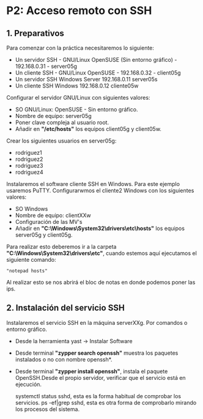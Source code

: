 # **P2: Acceso remoto con SSH**
## **1. Preparativos**
Para comenzar con la práctica necesitaremos lo siguiente:
* Un servidor SSH - GNU/Linux OpenSUSE (Sin entorno gráfico) - 192.168.0.31 - server05g
* Un cliente SSH - GNU/Linux OpenSUSE - 192.168.0.32 - client05g
* Un servidor SSH 	Windows Server 	192.168.0.11 	server05s
* Un cliente SSH 	Windows 	192.168.0.12 	cliente05w

Configurar el servidor GNU/Linux con siguientes valores:
* SO GNU/Linux: OpenSUSE - Sin entorno gráfico.
* Nombre de equipo: server05g
* Poner clave compleja al usuario root.
* Añadir en **"/etc/hosts"** los equipos client05g y client05w.

Crear los siguientes usuarios en server05g:

  * rodriguez1
  * rodriguez2
  * rodriguez3
  * rodriguez4

Instalaremos el software cliente SSH en Windows. Para este ejemplo usaremos PuTTY.
Configurarwmos el cliente2 Windows con los siguientes valores:
  * SO Windows
  * Nombre de equipo: clientXXw
  * Configuración de las MV's
  * Añadir en **"C:\Windows\System32\drivers\etc\hosts"** los equipos server05g y client05g.

 Para realizar esto deberemos ir a la carpeta **"C:\Windows\System32\drivers\etc"**, cuando estemos aquí ejecutamos el siguiente comando:


    "notepad hosts"

  Al realizar esto se nos abrirá el bloc de notas en donde podemos poner las ips.

## 2. Instalación del servicio SSH
Instalaremos el servicio SSH en la máquina serverXXg. Por comandos o entorno gráfico.

  * Desde la herramienta yast -> Instalar Software
  * Desde terminal **"zypper search openssh"** muestra los paquetes instalados o no con nombre openssh*.
  * Desde terminal **"zypper install openssh"**, instala el paquete OpenSSH.Desde el propio servidor, verificar que el servicio está en ejecución.

      systemctl status sshd, esta es la forma habitual de comprobar los servicios.
      ps -ef|grep sshd, esta es otra forma de comprobarlo mirando los procesos del sistema.
